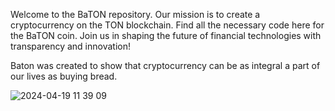 Welcome to the BaTON repository. Our mission is to create a cryptocurrency on the TON blockchain. Find all the necessary code here for the BaTON coin. Join us in shaping the future of financial technologies with transparency and innovation!

Baton was created to show that cryptocurrency can be as integral a part of our lives as buying bread.

![2024-04-19 11 39 09](https://github.com/AleksQwerty/button/assets/94867014/f26e3b7c-3539-427f-93b4-e4df6e102c21)
